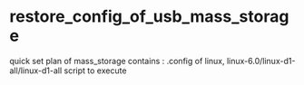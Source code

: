 # restore_config_of_usb_mass_storage
quick set plan of mass_storage 
contains :
.config of linux, linux-6.0/linux-d1-all/linux-d1-all
script to execute
